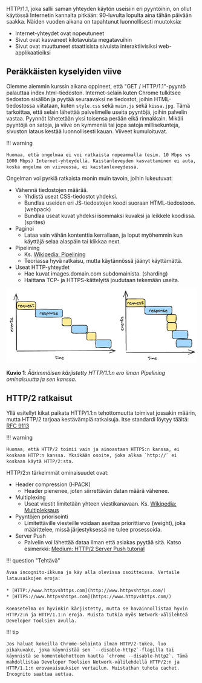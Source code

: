 HTTP/1.1, joka sallii saman yhteyden käytön useisiin eri pyyntöihin, on ollut käytössä Internetin kannalta pitkään: 90-luvulta lopulta aina tähän päivään saakka. Näiden vuoden aikana on tapahtunut luonnollisesti muutoksia:

* Internet-yhteydet ovat nopeutuneet
* Sivut ovat kasvaneet kilotavuista megatavuihin
* Sivut ovat muuttuneet staattisista sivuista interaktiivisiksi web-applikaatioiksi


## Peräkkäisten kyselyiden viive

Olemme aiemmin kurssin aikana oppineet, että "GET / HTTP/1.1"-pyyntö palauttaa index.html-tiedoston. Internet-selain kuten Chrome tulkitsee tiedoston sisällön ja pyytää seuraavaksi ne tiedostot, joihin HTML-tiedostossa viitataan, kuten `style.css` sekä `main.js` sekä `kissa.jpg`. Tämä tarkoittaa, että selain lähettää palvelimelle useita pyyntöjä, joihin palvelin vastaa. Pyynnöt lähetetään yksi toisensa perään eikä rinnakkain. Mikäli pyyntöjä on satoja, ja viive on kymmeniä tai jopa satoja millisekunteja, sivuston lataus kestää luonnollisesti kauan. Viiveet kumuloituvat.

!!! warning

    Huomaa, että ongelmaa ei voi ratkaista nopeammalla (esim. 10 Mbps vs 1000 Mbps) Internet-yhteydellä. Kaistanleveyden kasvattaminen ei auta, koska ongelma on viiveessä, ei kaistanleveydessä.

Ongelman voi pyrkiä ratkaista monin muin tavoin, joihin lukeutuvat:

* Vähennä tiedostojen määrää.
    * Yhdistä useat CSS-tiedostot yhdeksi.
    * Bundlaa useiden eri JS-tiedostojen koodi suoraan HTML-tiedostoon. (webpack)
    * Bundlaa useat kuvat yhdeksi isommaksi kuvaksi ja leikkele koodissa. (sprites)
* Paginoi
    * Lataa vain vähän kontenttia kerrallaan, ja loput myöhemmin kun käyttäjä selaa alaspäin tai klikkaa next.
* Pipelining 
    * Ks. [Wikipedia: Pipelining](https://en.wikipedia.org/wiki/HTTP_pipelining)
    * Teoriassa hyvä ratkaisu, mutta käytännössä jäänyt käyttämättä.
* Useat HTTP-yhteydet
    * Hae kuvat images.domain.com subdomainista. (sharding)
    * Haittana TCP- ja HTTPS-kättelyitä joudutaan tekemään useita.

![HTTP Pipelining hyödyt](../../images/http1_pipelining.png)

**Kuvio 1**: *Äärimmäisen kärjistetty HTTP/1.1:n ero ilman Pipelining ominaisuutta ja sen kanssa.*

## HTTP/2 ratkaisut

Yllä esitellyt kikat paikata HTTP/1.1:n tehottomuutta toimivat jossakin määrin, mutta HTTP/2 tarjoaa kestävämpiä ratkaisuja. Itse standardi löytyy täältä: [RFC 9113](https://www.rfc-editor.org/rfc/rfc9113)

!!! warning

    Huomaa, että HTTP/2 toimii vain ja ainoastaan HTTPS:n kanssa, ei koskaan HTTP:n kanssa. Yksikään osoite, joka alkaa `http://` ei koskaan käytä HTTP/2:sta.

HTTP/2:n tärkeimmät ominaisuudet ovat:

* Header compression (HPACK)
    * Header pienenee, joten siirrettävän datan määrä vähenee.
* Multiplexing
    * Useat viestit limitetään yhteen viestikanavaan. Ks. [Wikipedia: Multipleksaus](https://fi.wikipedia.org/wiki/Multipleksaus)
* Pyyntöjen priorisointi
    * Limitettäville viesteille voidaan asettaa priorittiarvo (weight), joka määrittelee, missä järjestyksessä ne tulee prosessoida.
* Server Push
    * Palvelin voi lähettää dataa ilman että asiakas pyytää sitä. Katso esimerkki: [Medium: HTTP/2 Server Push tutorial](https://medium.com/@mena.meseha/http-2-server-push-tutorial-d8714154ef9a)

!!! question "Tehtävä"

    Avaa incognito-ikkuna ja käy alla olevissa osoitteissa. Vertaile latausaikojen eroja:

    * [HTTP://www.httpvshttps.com](http://www.httpvshttps.com/)
    * [HTTPS://www.httpvshttps.com](https://www.httpvshttps.com/)

    Koeasetelma on hyvinkin kärjistetty, mutta se havainnollistaa hyvin HTTP/2:n ja HTTP/1.1:n eroja. Muista tutkia myös Network-välilehteä Developer Toolsien avulla.

!!! tip

    Jos haluat kokeilla Chrome-selainta ilman HTTP/2-tukea, luo pikakuvake, joka käynnistää sen `--disable-http2`-flagilla tai käynnistä se komentokehotteen kautta `chrome --disable-http2`. Tämä mahdollistaa Developer Toolsien Network-välilehdellä HTTP/2:n ja HTTP/1.1:n erovavaisuuksien vertailun. Muistathan tuhota cachet. Incognito saattaa auttaa.

